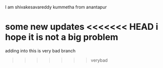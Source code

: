 
 I am shivakesavareddy kummetha
 from anantapur

 some new updates
<<<<<<< HEAD
i hope it is not a big problem
=======
adding into
this is very bad branch
>>>>>>> verybad
